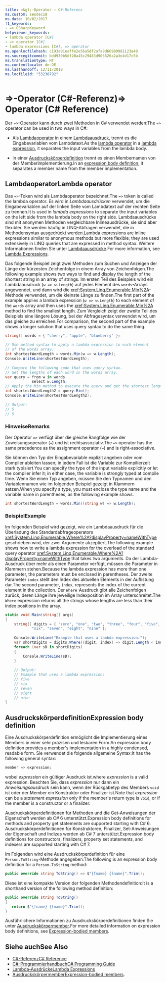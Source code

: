 ```yaml
---
title: =&gt;-Operator – C#-Referenz
ms.custom: seodec18
ms.date: 10/02/2017
f1_keywords:
- =>_CSharpKeyword
helpviewer_keywords:
- lambda operator [C#]
- => operator [C#]
- lambda expressions [C#], => operator
ms.openlocfilehash: c193a91eaffe2e56a5df2afa8d66989981123a48
ms.sourcegitcommit: bdd930b5df20a45c29483d905526a2a3e4d17c5b
ms.translationtype: HT
ms.contentlocale: de-DE
ms.lasthandoff: 12/11/2018
ms.locfileid: "53238792"
---
```

# <a name="gt-operator-c-reference"></a><span data-ttu-id="6d021-102">=&gt;-Operator (C#-Referenz)</span><span class="sxs-lookup"><span data-stu-id="6d021-102">=&gt; Operator (C# Reference)</span></span>

<span data-ttu-id="6d021-103">Der `=>`-Operator kann durch zwei Methoden in C# verwendet werden:</span><span class="sxs-lookup"><span data-stu-id="6d021-103">The `=>` operator can be used in two ways in C#:</span></span>

- <span data-ttu-id="6d021-104">Als [Lambdaoperator](#lamba-operator) in einem [Lambdaausdruck](../../lambda-expressions.md), trennt es die Eingabevariablen vom Lambdatext.</span><span class="sxs-lookup"><span data-stu-id="6d021-104">As the [lambda operator](#lamba-operator) in a [lambda expression](../../lambda-expressions.md), it separates the input variables from the lambda body.</span></span>
 
- <span data-ttu-id="6d021-105">In einer [Ausdruckskörperdefinition](#expression-body-definition) trennt es einen Membernamen von der Memberimplementierung.</span><span class="sxs-lookup"><span data-stu-id="6d021-105">In an [expression body definition](#expression-body-definition), it separates a member name from the member implementation.</span></span> 

## <a name="lambda-operator"></a><span data-ttu-id="6d021-106">Lambdaoperator</span><span class="sxs-lookup"><span data-stu-id="6d021-106">Lambda operator</span></span>

<span data-ttu-id="6d021-107">Das `=>`-Token wird als Lambdaoperator bezeichnet.</span><span class="sxs-lookup"><span data-stu-id="6d021-107">The `=>` token is called the lambda operator.</span></span> <span data-ttu-id="6d021-108">Es wird in *Lambdaausdrücken* verwendet, um die Eingabevariablen auf der linken Seite vom Lambdatext auf der rechten Seite zu trennen.</span><span class="sxs-lookup"><span data-stu-id="6d021-108">It is used in *lambda expressions* to separate the input variables on the left side from the lambda body on the right side.</span></span> <span data-ttu-id="6d021-109">Lambdaausdrücke sind mit anonymen Methoden vergleichbare Inlineausdrücke, sie sind aber flexibler. Sie werden häufig in LINQ-Abfragen verwendet, die in Methodensyntax ausgedrückt werden.</span><span class="sxs-lookup"><span data-stu-id="6d021-109">Lambda expressions are inline expressions similar to anonymous methods but more flexible; they are used extensively in LINQ queries that are expressed in method syntax.</span></span> <span data-ttu-id="6d021-110">Weitere Informationen finden Sie unter [Lambdaausdrücke](../../../csharp/programming-guide/statements-expressions-operators/lambda-expressions.md).</span><span class="sxs-lookup"><span data-stu-id="6d021-110">For more information, see [Lambda Expressions](../../../csharp/programming-guide/statements-expressions-operators/lambda-expressions.md).</span></span>  
  
 <span data-ttu-id="6d021-111">Das folgende Beispiel zeigt zwei Methoden zum Suchen und Anzeigen der Länge der kürzesten Zeichenfolge in einem Array von Zeichenfolgen.</span><span class="sxs-lookup"><span data-stu-id="6d021-111">The following example shows two ways to find and display the length of the shortest string in an array of strings.</span></span> <span data-ttu-id="6d021-112">Im ersten Teil des Beispiels wird ein Lambdaausdruck (`w => w.Length`) auf jedes Element des `words`-Arrays angewendet, und dann wird die <xref:System.Linq.Enumerable.Min%2A>-Methode verwendet, um die kleinste Länge zu finden.</span><span class="sxs-lookup"><span data-stu-id="6d021-112">The first part of the example applies a lambda expression (`w => w.Length`) to each element of the `words` array and then uses the <xref:System.Linq.Enumerable.Min%2A> method to find the smallest length.</span></span> <span data-ttu-id="6d021-113">Zum Vergleich zeigt der zweite Teil des Beispiels eine längere Lösung, bei der Abfragesyntax verwendet wird, um das gleiche zu erreichen.</span><span class="sxs-lookup"><span data-stu-id="6d021-113">For comparison, the second part of the example shows a longer solution that uses query syntax to do the same thing.</span></span>  
  
```csharp  
string[] words = { "cherry", "apple", "blueberry" };  
  
// Use method syntax to apply a lambda expression to each element  
// of the words array.   
int shortestWordLength = words.Min(w => w.Length);  
Console.WriteLine(shortestWordLength);  
  
// Compare the following code that uses query syntax.  
// Get the lengths of each word in the words array.  
var query = from w in words  
            select w.Length;  
// Apply the Min method to execute the query and get the shortest length.  
int shortestWordLength2 = query.Min();  
Console.WriteLine(shortestWordLength2);  
  
// Output:   
// 5  
// 5  
```  
  
### <a name="remarks"></a><span data-ttu-id="6d021-114">Hinweise</span><span class="sxs-lookup"><span data-stu-id="6d021-114">Remarks</span></span>  
 <span data-ttu-id="6d021-115">Der Operator `=>` verfügt über die gleiche Rangfolge wie der Zuweisungsoperator (`=`) und ist rechtsassoziativ.</span><span class="sxs-lookup"><span data-stu-id="6d021-115">The `=>` operator has the same precedence as the assignment operator (`=`) and is right-associative.</span></span>  
  
 <span data-ttu-id="6d021-116">Sie können den Typ der Eingabevariable explizit angeben oder vom Compiler ableiten lassen; in jedem Fall ist die Variable zur Kompilierzeit stark typisiert.</span><span class="sxs-lookup"><span data-stu-id="6d021-116">You can specify the type of the input variable explicitly or let the compiler infer it; in either case, the variable is strongly typed at compile time.</span></span> <span data-ttu-id="6d021-117">Wenn Sie einen Typ angeben, müssen Sie den Typnamen und den Variablennamen wie im folgenden Beispiel gezeigt in Klammern setzen.</span><span class="sxs-lookup"><span data-stu-id="6d021-117">When you specify a type, you must enclose the type name and the variable name in parentheses, as the following example shows.</span></span>  
  
```csharp  
int shortestWordLength = words.Min((string w) => w.Length);  
```  
  
### <a name="example"></a><span data-ttu-id="6d021-118">Beispiel</span><span class="sxs-lookup"><span data-stu-id="6d021-118">Example</span></span>  
 <span data-ttu-id="6d021-119">Im folgenden Beispiel wird gezeigt, wie ein Lambdaausdruck für die Überladung des Standardabfrageoperators <xref:System.Linq.Enumerable.Where%2A?displayProperty=nameWithType> geschrieben wird, der zwei Argumente akzeptiert.</span><span class="sxs-lookup"><span data-stu-id="6d021-119">The following example shows how to write a lambda expression for the overload of the standard query operator <xref:System.Linq.Enumerable.Where%2A?displayProperty=nameWithType> that takes two arguments.</span></span> <span data-ttu-id="6d021-120">Da der Lambda-Ausdruck über mehr als einen Parameter verfügt, müssen die Parameter in Klammern stehen.</span><span class="sxs-lookup"><span data-stu-id="6d021-120">Because the lambda expression has more than one parameter, the parameters must be enclosed in parentheses.</span></span> <span data-ttu-id="6d021-121">Der zweite Parameter `index` stellt den Index des aktuellen Elements in der Auflistung dar.</span><span class="sxs-lookup"><span data-stu-id="6d021-121">The second parameter, `index`, represents the index of the current element in the collection.</span></span> <span data-ttu-id="6d021-122">Der `Where`-Ausdruck gibt alle Zeichenfolgen zurück, deren Länge ihre jeweilige Indexposition im Array unterschreitet.</span><span class="sxs-lookup"><span data-stu-id="6d021-122">The `Where` expression returns all the strings whose lengths are less than their index positions in the array.</span></span>  
  
```csharp  
static void Main(string[] args)  
{  
    string[] digits = { "zero", "one", "two", "three", "four", "five",   
            "six", "seven", "eight", "nine" };  
  
    Console.WriteLine("Example that uses a lambda expression:");  
    var shortDigits = digits.Where((digit, index) => digit.Length < index);  
    foreach (var sD in shortDigits)  
    {  
        Console.WriteLine(sD);  
    }  
  
    // Output:  
    // Example that uses a lambda expression:  
    // five  
    // six  
    // seven  
    // eight  
    // nine  
}  
```  
## <a name="expression-body-definition"></a><span data-ttu-id="6d021-123">Ausdruckskörperdefinition</span><span class="sxs-lookup"><span data-stu-id="6d021-123">Expression body definition</span></span>

<span data-ttu-id="6d021-124">Eine Ausdruckskörperdefinition ermöglicht die Implementierung eines Members in einer sehr präzisen und lesbaren Form.</span><span class="sxs-lookup"><span data-stu-id="6d021-124">An expression body definition provides a member's implementation in a highly condensed, readable form.</span></span> <span data-ttu-id="6d021-125">Sie verwendet die folgende allgemeine Syntax:</span><span class="sxs-lookup"><span data-stu-id="6d021-125">It has the following general syntax:</span></span>

```csharp
member => expression;
```
<span data-ttu-id="6d021-126">wobei *expression* ein gültiger Ausdruck ist.</span><span class="sxs-lookup"><span data-stu-id="6d021-126">where *expression* is a valid expression.</span></span> <span data-ttu-id="6d021-127">Beachten Sie, dass *expression* nur dann ein *Anweisungsausdruck* sein kann, wenn der Rückgabetyp des Members `void` ist oder der Member ein Konstruktor oder Finalizer ist.</span><span class="sxs-lookup"><span data-stu-id="6d021-127">Note that *expression* can be a *statement expression* only if the member's return type is `void`, or if the member is a constructor or a finalizer.</span></span>

<span data-ttu-id="6d021-128">Ausdruckskörperdefinitionen für Methoden und die Get-Anweisungen der Eigenschaft werden ab C# 6 unterstützt.</span><span class="sxs-lookup"><span data-stu-id="6d021-128">Expression body definitions for methods and property get statements are supported starting with C# 6.</span></span> <span data-ttu-id="6d021-129">Ausdruckskörperdefinitionen für Konstruktoren, Finalizer, Set-Anweisungen der Eigenschaft und Indizes werden ab C# 7 unterstützt.</span><span class="sxs-lookup"><span data-stu-id="6d021-129">Expression body definitions for constructors, finalizers, property set statements, and indexers are supported starting with C# 7.</span></span>

<span data-ttu-id="6d021-130">Im Folgenden wird eine Ausdruckskörperdefinition für eine `Person.ToString`-Methode angegeben:</span><span class="sxs-lookup"><span data-stu-id="6d021-130">The following is an expression body definition for a `Person.ToString` method:</span></span>

```csharp
public override string ToString() => $"{fname} {lname}".Trim();
```

<span data-ttu-id="6d021-131">Diese ist eine kompakte Version der folgenden Methodendefinition:</span><span class="sxs-lookup"><span data-stu-id="6d021-131">It is a shorthand version of the following method definition:</span></span>

```csharp
public override string ToString()
{
   return $"{fname} {lname}".Trim();
}
```
<span data-ttu-id="6d021-132">Ausführlichere Informationen zu Ausdruckskörperdefinitionen finden Sie unter [Ausdruckskörpermember](../../programming-guide/statements-expressions-operators/expression-bodied-members.md).</span><span class="sxs-lookup"><span data-stu-id="6d021-132">For more detailed information on expression body definitions, see [Expression-bodied members](../../programming-guide/statements-expressions-operators/expression-bodied-members.md).</span></span>

## <a name="see-also"></a><span data-ttu-id="6d021-133">Siehe auch</span><span class="sxs-lookup"><span data-stu-id="6d021-133">See Also</span></span>

- [<span data-ttu-id="6d021-134">C#-Referenz</span><span class="sxs-lookup"><span data-stu-id="6d021-134">C# Reference</span></span>](../../../csharp/language-reference/index.md)   
- [<span data-ttu-id="6d021-135">C#-Programmierhandbuch</span><span class="sxs-lookup"><span data-stu-id="6d021-135">C# Programming Guide</span></span>](../../../csharp/programming-guide/index.md)   
- [<span data-ttu-id="6d021-136">Lambda-Ausdrücke</span><span class="sxs-lookup"><span data-stu-id="6d021-136">Lambda Expressions</span></span>](../../../csharp/programming-guide/statements-expressions-operators/lambda-expressions.md)   
- <span data-ttu-id="6d021-137">[Ausdruckskörpermember](../../programming-guide/statements-expressions-operators/expression-bodied-members.md)</span><span class="sxs-lookup"><span data-stu-id="6d021-137">[Expression-bodied members](../../programming-guide/statements-expressions-operators/expression-bodied-members.md).</span></span>